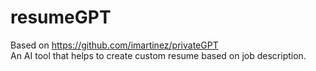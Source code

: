 # resumeGPT
Based on https://github.com/imartinez/privateGPT<br>
An AI tool that helps to create custom resume based on job description.